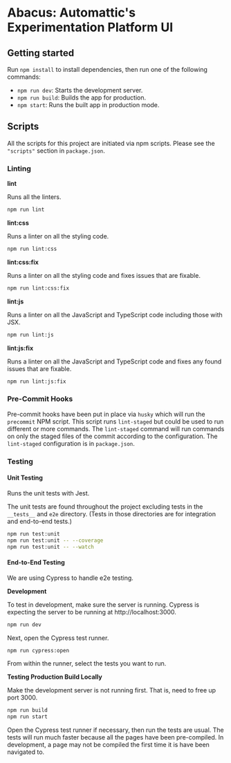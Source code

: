 # Abacus: Automattic's Experimentation Platform UI

## Getting started

Run `npm install` to install dependencies, then run one of the following commands:

- `npm run dev`: Starts the development server.
- `npm run build`: Builds the app for production.
- `npm start`: Runs the built app in production mode.

## Scripts

All the scripts for this project are initiated via npm scripts. Please see the `"scripts"` section in `package.json`.

### Linting

**lint**

Runs all the linters.

```sh
npm run lint
```

**lint:css**

Runs a linter on all the styling code.

```sh
npm run lint:css
```

**lint:css:fix**

Runs a linter on all the styling code and fixes issues that are fixable.

```sh
npm run lint:css:fix
```

**lint:js**

Runs a linter on all the JavaScript and TypeScript code including those with JSX.

```sh
npm run lint:js
```

**lint:js:fix**

Runs a linter on all the JavaScript and TypeScript code and fixes any found issues that are fixable.

```sh
npm run lint:js:fix
```

### Pre-Commit Hooks

Pre-commit hooks have been put in place via `husky` which will run the `precommit` NPM script. This script runs `lint-staged` but could be used to run different or more commands. The `lint-staged` command will run commands on only the staged files of the commit according to the configuration. The `lint-staged` configuration is in `package.json`.

### Testing

#### Unit Testing

Runs the unit tests with Jest.

The unit tests are found throughout the project excluding tests in the `__tests__` and `e2e` directory. (Tests in those directories are for integration and end-to-end tests.)

```sh
npm run test:unit
npm run test:unit -- --coverage
npm run test:unit -- --watch
```

#### End-to-End Testing

We are using Cypress to handle e2e testing.

**Development**

To test in development, make sure the server is running. Cypress is expecting the server to be running at http://localhost:3000.

```sh
npm run dev
```

Next, open the Cypress test runner.

```sh
npm run cypress:open
```

From within the runner, select the tests you want to run.

**Testing Production Build Locally**

Make the development server is not running first. That is, need to free up port 3000.

```sh
npm run build
npm run start
```

Open the Cypress test runner if necessary, then run the tests are usual. The tests will run much faster because all the pages have been pre-compiled. In development, a page may not be compiled the first time it is have been navigated to.
